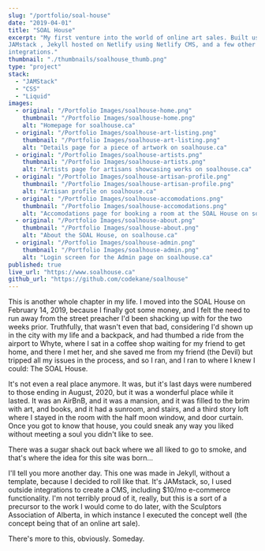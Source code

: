 ```yaml
---
slug: "/portfolio/soal-house"
date: "2019-04-01"
title: "SOAL House"
excerpt: "My first venture into the world of online art sales. Built using the
JAMstack , Jekyll hosted on Netlify using Netlify CMS, and a few other
integrations."
thumbnail: "./thumbnails/soalhouse_thumb.png"
type: "project"
stack:
  - "JAMStack"
  - "CSS"
  - "Liquid"
images:
  - original: "/Portfolio Images/soalhouse-home.png"
    thumbnail: "/Portfolio Images/soalhouse-home.png"
    alt: "Homepage for soalhouse.ca"
  - original: "/Portfolio Images/soalhouse-art-listing.png"
    thumbnail: "/Portfolio Images/soalhouse-art-listing.png"
    alt: "Details page for a piece of artwork on soalhouse.ca"
  - original: "/Portfolio Images/soalhouse-artists.png"
    thumbnail: "/Portfolio Images/soalhouse-artists.png"
    alt: "Artists page for artisans showcasing works on soalhouse.ca"
  - original: "/Portfolio Images/soalhouse-artisan-profile.png"
    thumbnail: "/Portfolio Images/soalhouse-artisan-profile.png"
    alt: "Artisan profile on soalhouse.ca"
  - original: "/Portfolio Images/soalhouse-accomodations.png"
    thumbnail: "/Portfolio Images/soalhouse-accomodations.png"
    alt: "Accomodations page for booking a room at the SOAL House on soalhouse.ca"
  - original: "/Portfolio Images/soalhouse-about.png"
    thumbnail: "/Portfolio Images/soalhouse-about.png"
    alt: "About the SOAL House, on soalhouse.ca"
  - original: "/Portfolio Images/soalhouse-admin.png"
    thumbnail: "/Portfolio Images/soalhouse-admin.png"
    alt: "Login screen for the Admin page on soalhouse.ca"
published: true
live_url: "https://www.soalhouse.ca"
github_url: "https://github.com/codekane/soalhouse"
---
```


This is another whole chapter in my life. I moved into the SOAL House on
February 14, 2019, because I finally got some money, and I felt the need to run
away from the street preacher I'd been shacking up with for the two weeks prior.
Truthfully, that wasn't even that bad, considering I'd shown up in the city with
my life and a backpack, and had thumbed a ride from the airport to Whyte, where
I sat in a coffee shop waiting for my friend to get home, and there I met her,
and she saved me from my friend (the Devil) but tripped all my issues in the
process, and so I ran, and I ran to where I knew I could: The SOAL House.

It's not even a real place anymore. It was, but it's last days were numbered to
those ending in August, 2020, but it was a wonderful place while it lasted. It
was an AirBnB, and it was a mansion, and it was filled to the brim with art, and
books, and it had a sunroom, and stairs, and a third story loft where I stayed
in the room with the half moon window, and door curtain. Once you got to know
that house, you could sneak any way you liked without meeting a soul you didn't
like to see.

There was a sugar shack out back where we all liked to go to smoke, and that's
where the idea for this site was born...

I'll tell you more another day. This one was made in Jekyll, without a template,
because I decided to roll like that. It's JAMstack, so, I used outside
integrations to create a CMS, including $10/mo e-commerce functionality. I'm not
terribly proud of it, really, but this is a sort of a precursor to the work I
would come to do later, with the Sculptors Association of Alberta, in which
instance I executed the concept well (the concept being that of an online art
sale).

There's more to this, obviously. Someday.
